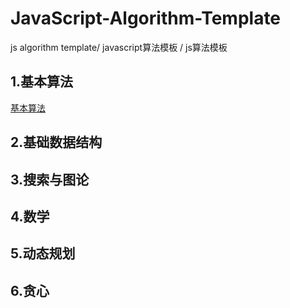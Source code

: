 # JavaScript-Algorithm-Template
js algorithm template/ javascript算法模板 / js算法模板
## 1.基本算法
<a href="https://github.com/entertainc/JavaScript-Algorithm-Template/tree/main/1%20%E5%9F%BA%E6%9C%AC%E7%AE%97%E6%B3%95">基本算法</a>
## 2.基础数据结构
## 3.搜索与图论
## 4.数学
## 5.动态规划
## 6.贪心
